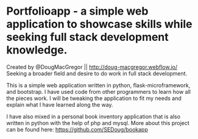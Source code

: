 # Portfolioapp - a simple web application to showcase skills while seeking full stack development knowledge.

Created by @DougMacGregor || http://doug-macgregor.webflow.io/
Seeking a broader field and desire to do work in full stack development.

This is a simple web application written in python, flask-microframework, and bootstrap. I have used code from other programmers to learn how all the pieces work.  I will be tweaking the application to fit my needs and explain what I have learned along the way.

I have also mixed in a personal book inventory application that is also written in python with the help of php and mysql.  More about this project can be found here:  https://github.com/SEDoug/bookapp

